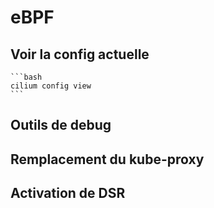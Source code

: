 # eBPF

## Voir la config actuelle
    
    ```bash
    cilium config view
    ```
    
## Outils de debug

## Remplacement du kube-proxy

## Activation de DSR